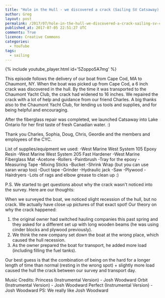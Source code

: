 ```yaml
---
title: "Hole in the Hull - we discovered a crack (Sailing SV Catsaway) - Ep. 04"
author: Greg
layout: post
permalink: /2017/07/hole-in-the-hull-we-discovered-a-crack-sailing-sv-catsaway-ep-04
published_at: 2017-07-05 22:51:27 UTC
comments: True
licence: Creative Commons
categories:
  - YouTube
tags:
  - sailing
---
```


{% include youtube_player.html id='5Zoppo5A7mg' %}




This episode follows the delivery of our boat from Cape Cod, MA to Chaumont, NY.  When the boat was picked up from Cape Cod, a 6 inch crack was discovered in the hull.  By the time it was transported to the Chaumont Yacht Club, the crack had widened to 16 inches.  We repaired the crack with a lot of help and guidance from our friend Charles.  A big thanks also to the Chaumont Yacht Club, for lending us tools and supplies, and for being helpful and encouraging.  

After the fiberglass repair was completed, we launched Catsaway into Lake Ontario for her first taste of fresh Canadian water. :)

Thank you Charles, Sophia, Doug, Chris, Geordie and the members and employees of the CYC.

List of supplies/equipment we used:
-West Marine West System 105 Epoxy Resin
-West Marine West System 205 Fast Hardener
-West Marine Fiberglass Mat
-Acetone
-Rollers
-Paintbrush
-Tray for the epoxy
-Measuring Tape
-Mixing Sticks
-Bucket
-Shrink Wrap (but you can use saran wrap too)
-Duct tape
-Grinder
-Hydraulic jack
-Saw
-Plywood
-Hairdryers
-Lots of rags and elbow grease to clean up :)

P.S.  We started to get questions about why the crack wasn't noticed into the survey.  Here are our thoughts:

When we surveyed the boat, we noticed slight recession of the hull, but no crack.  We actually have close up pictures of that exact spot!  Our theory on why the crack happened: 
1) the original owner had switched hauling companies this past spring and they asked for a different set up with long wooden beams (he was using cinder blocks and plywood previously).  
2) We think the new company set down the boat at the wrong place, which caused the hull recession.  
3) As the owner prepared the boat for transport, he added more load (including filling the fuel tanks).  

Our best guess is that the combination of being on the hard for a longer length of time than normal (resting in the wrong spot) + slightly more load caused the hull the crack between our survey and transport day.  

Music Credits:
Princess (Instrumental Version) - Josh Woodward
Orbit (Instrumental Version) - Josh Woodward
Perfect (Instrumental Version) - Josh Woodward
PS: We really like Josh Woodward

